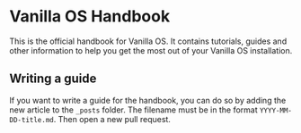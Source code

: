 # Vanilla OS Handbook
This is the official handbook for Vanilla OS. It contains tutorials, guides and other information to help you get the most out of your Vanilla OS installation.

## Writing a guide
If you want to write a guide for the handbook, you can do so by adding the
new article to the `_posts` folder. The filename must be in the format
`YYYY-MM-DD-title.md`. Then open a new pull request.
